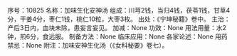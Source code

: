 序号：10825
名称：加味生化安神汤
组成：川芎2钱，当归4钱，茯苓1钱，甘草4分，干姜4分，枣仁1钱，桃仁10粒，大枣3枚。
出处：《宁坤秘籍》卷中。
主治：产后3日内，血块未除，患妄言妄见。
加减：None
功效：None
用法用量：水2钟，煎6分，食远服。
制备方法：None
临床应用：None
各家论述：None
用药禁忌：None
附注：加味安神生化汤（《女科秘要》卷七）。
